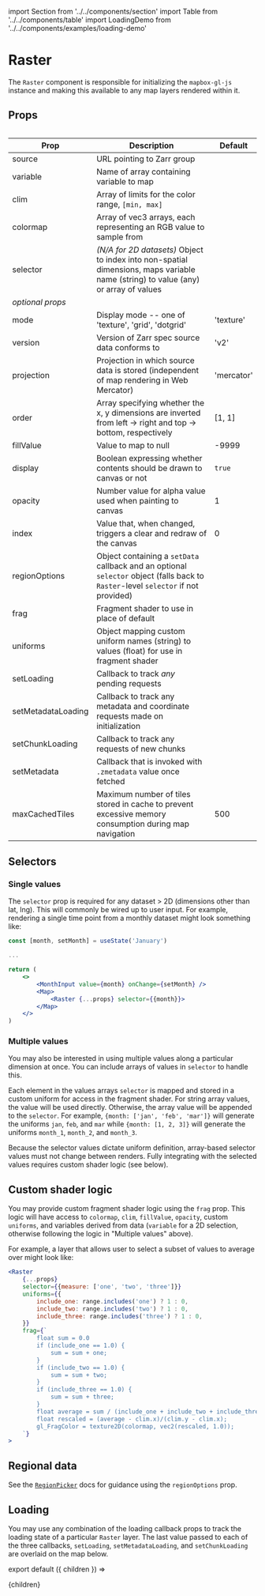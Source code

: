 import Section from '../../components/section'
import Table from '../../components/table'
import LoadingDemo from '../../components/examples/loading-demo'

# Raster

The `Raster` component is responsible for initializing the `mapbox-gl-js` instance and making this available to any map layers rendered within it.

## Props

<Table>

| Prop               | Description                                                                                                                        | Default    |
| ------------------ | ---------------------------------------------------------------------------------------------------------------------------------- | ---------- |
| source             | URL pointing to Zarr group                                                                                                         |            |
| variable           | Name of array containing variable to map                                                                                           |            |
| clim               | Array of limits for the color range, `[min, max]`                                                                                  |            |
| colormap           | Array of vec3 arrays, each representing an RGB value to sample from                                                                |            |
| selector           | _(N/A for 2D datasets)_ Object to index into non-spatial dimensions, maps variable name (string) to value (any) or array of values |            |
| _optional props_   |                                                                                                                                    |            |
| mode               | Display mode -- one of 'texture', 'grid', 'dotgrid'                                                                                | 'texture'  |
| version            | Version of Zarr spec source data conforms to                                                                                       | 'v2'       |
| projection         | Projection in which source data is stored (independent of map rendering in Web Mercator)                                           | 'mercator' |
| order              | Array specifying whether the x, y dimensions are inverted from left -> right and top -> bottom, respectively                       | [1, 1]     |
| fillValue          | Value to map to null                                                                                                               | -9999      |
| display            | Boolean expressing whether contents should be drawn to canvas or not                                                               | `true`     |
| opacity            | Number value for alpha value used when painting to canvas                                                                          | 1          |
| index              | Value that, when changed, triggers a clear and redraw of the canvas                                                                | 0          |
| regionOptions      | Object containing a `setData` callback and an optional `selector` object (falls back to `Raster`-level `selector` if not provided) |            |
| frag               | Fragment shader to use in place of default                                                                                         |            |
| uniforms           | Object mapping custom uniform names (string) to values (float) for use in fragment shader                                          |            |
| setLoading         | Callback to track _any_ pending requests                                                                                           |            |
| setMetadataLoading | Callback to track any metadata and coordinate requests made on initialization                                                      |            |
| setChunkLoading    | Callback to track any requests of new chunks                                                                                       |            |
| setMetadata        | Callback that is invoked with `.zmetadata` value once fetched                                                                      |            |
| maxCachedTiles     | Maximum number of tiles stored in cache to prevent excessive memory consumption during map navigation                              | 500        |

</Table>

## Selectors

### Single values

The `selector` prop is required for any dataset > 2D (dimensions other than lat, lng). This will commonly be wired up to user input. For example, rendering a single time point from a monthly dataset might look something like:

```jsx
const [month, setMonth] = useState('January')

...

return (
    <>
        <MonthInput value={month} onChange={setMonth} />
        <Map>
            <Raster {...props} selector={{month}}>
        </Map>
    </>
)
```

### Multiple values

You may also be interested in using multiple values along a particular dimension at once. You can include arrays of values in `selector` to handle this.

Each element in the values arrays `selector` is mapped and stored in a custom uniform for access in the fragment shader. For string array values, the value will be used directly. Otherwise, the array value will be appended to the `selector`. For example, `{month: ['jan', 'feb', 'mar']}` will generate the uniforms `jan`, `feb`, and `mar` while `{month: [1, 2, 3]}` will generate the uniforms `month_1`, `month_2`, and `month_3`.

Because the selector values dictate uniform definition, array-based selector values must not change between renders. Fully integrating with the selected values requires custom shader logic (see below).

## Custom shader logic

You may provide custom fragment shader logic using the `frag` prop. This logic will have access to `colormap`, `clim`, `fillValue`, `opacity`, custom `uniforms`, and variables derived from data (`variable` for a 2D selection, otherwise following the logic in "Multiple values" above).

For example, a layer that allows user to select a subset of values to average over might look like:

```jsx
<Raster
    {...props}
    selector={{measure: ['one', 'two', 'three']}}
    uniforms={{
        include_one: range.includes('one') ? 1 : 0,
        include_two: range.includes('two') ? 1 : 0,
        include_three: range.includes('three') ? 1 : 0,
    }}
    frag={`
        float sum = 0.0
        if (include_one == 1.0) {
            sum = sum + one;
        }
        if (include_two == 1.0) {
            sum = sum + two;
        }
        if (include_three == 1.0) {
            sum = sum + three;
        }
        float average = sum / (include_one + include_two + include_three)
        float rescaled = (average - clim.x)/(clim.y - clim.x);
        gl_FragColor = texture2D(colormap, vec2(rescaled, 1.0));
    `}
>
```

## Regional data

See the [`RegionPicker`](/maps/regionpicker) docs for guidance using the `regionOptions` prop.

## Loading

You may use any combination of the loading callback props to track the loading state of a particular `Raster` layer. The last value passed to each of the three callbacks, `setLoading`, `setMetadataLoading`, and `setChunkLoading` are overlaid on the map below.

<LoadingDemo raster />

export default ({ children }) => <Section name='raster'>{children}</Section>
